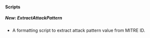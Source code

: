 #### Scripts
##### New: ExtractAttackPattern
- A formatting script to extract attack pattern value from MITRE ID.